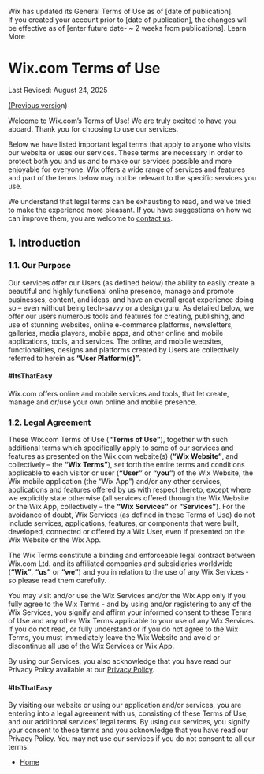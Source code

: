 Wix has updated its General Terms of Use as of \[date of publication\].  
If you created your account prior to \[date of publication\], the changes will be effective as of \[enter future date- ~ 2 weeks from publications\]. Learn More

Wix.com Terms of Use
====================

Last Revised: August 24, 2025

[(Previous versio](https://www.wix.com/about/terms-of-use-dyn/prev-version)n)

Welcome to Wix.com’s Terms of Use! We are truly excited to have you aboard. Thank you for choosing to use our services.

  

Below we have listed important legal terms that apply to anyone who visits our website or uses our services. These terms are necessary in order to protect both you and us and to make our services possible and more enjoyable for everyone. Wix offers a wide range of services and features and part of the terms below may not be relevant to the specific services you use.

  

We understand that legal terms can be exhausting to read, and we’ve tried to make the experience more pleasant. If you have suggestions on how we can improve them, you are welcome to [contact us](https://wix.com/contact?referral=termsofusecontact).

1\. Introduction
----------------

### 1.1. Our Purpose

Our services offer our Users (as defined below) the ability to easily create a beautiful and highly functional online presence, manage and promote businesses, content, and ideas, and have an overall great experience doing so – even without being tech-savvy or a design guru. As detailed below, we offer our users numerous tools and features for creating, publishing, and use of stunning websites, online e-commerce platforms, newsletters, galleries, media players, mobile apps, and other online and mobile applications, tools, and services. The online, and mobile websites, functionalities, designs and platforms created by Users are collectively referred to herein as **“User Platform(s)”**.

#### #ItsThatEasy

Wix.com offers online and mobile services and tools, that let create, manage and or/use your own online and mobile presence.

### 1.2. Legal Agreement

These Wix.com Terms of Use (**“Terms of Use”**), together with such additional terms which specifically apply to some of our services and features as presented on the Wix.com website(s) (**“Wix Website”**, and collectively – the **“Wix Terms”**), set forth the entire terms and conditions applicable to each visitor or user (**“User”** or **“you”**) of the Wix Website, the Wix mobile application (the “Wix App”) and/or any other services, applications and features offered by us with respect thereto, except where we explicitly state otherwise (all services offered through the Wix Website or the Wix App, collectively – the **“Wix Services”** or **“Services”**). For the avoidance of doubt, Wix Services (as defined in these Terms of Use) do not include services, applications, features, or components that were built, developed, connected or offered by a Wix User, even if presented on the Wix Website or the Wix App.

  

The Wix Terms constitute a binding and enforceable legal contract between Wix.com Ltd. and its affiliated companies and subsidiaries worldwide (**“Wix”**, **“us”** or **“we”**) and you in relation to the use of any Wix Services - so please read them carefully.

  

You may visit and/or use the Wix Services and/or the Wix App only if you fully agree to the Wix Terms - and by using and/or registering to any of the Wix Services, you signify and affirm your informed consent to these Terms of Use and any other Wix Terms applicable to your use of any Wix Services. If you do not read, or fully understand or if you do not agree to the Wix Terms, you must immediately leave the Wix Website and avoid or discontinue all use of the Wix Services or Wix App.

  

By using our Services, you also acknowledge that you have read our Privacy Policy available at our [Privacy Policy](http://www.wix.com/about/privacy).

#### #ItsThatEasy

By visiting our website or using our application and/or services, you are entering into a legal agreement with us, consisting of these Terms of Use, and our additional services’ legal terms. By using our services, you signify your consent to these terms and you acknowledge that you have read our Privacy Policy. You may not use our services if you do not consent to all our terms.

* [Home](https://www.wix.com/about/terms-of-use)